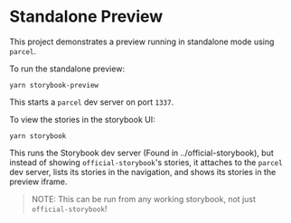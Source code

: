 # Standalone Preview

This project demonstrates a preview running in standalone mode using `parcel`.

To run the standalone preview:

```
yarn storybook-preview
```

This starts a `parcel` dev server on port `1337`.

To view the stories in the storybook UI:

```
yarn storybook
```

This runs the Storybook dev server (Found in ../official-storybook), but instead of showing `official-storybook`'s stories, it attaches to the `parcel` dev server, lists its stories in the navigation, and shows its stories in the preview iframe.

> NOTE: This can be run from any working storybook, not just `official-storybook`!
